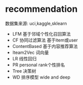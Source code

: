 #  recommendation 
  数据集来源:  uci,kaggle,sklearn
- LFM    基于邻域个性化召回算法
- CF     协同过滤算法   基于item或user
- ContentBased  基于内容推荐算法
- Iteam2Vec    词向量
- LR  线性回归
- PR  personal    rank个性排名
- Tree 决策树
- WD   排序模型  wide and deep

